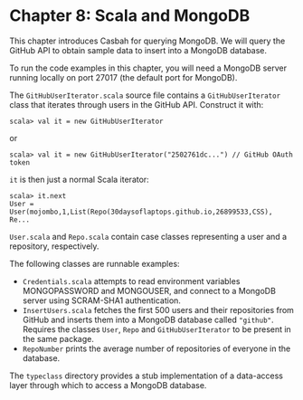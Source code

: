 
# Chapter 8: Scala and MongoDB

This chapter introduces Casbah for querying MongoDB. We will query the GitHub API to obtain sample data to insert into a MongoDB database.

To run the code examples in this chapter, you will need a MongoDB server running locally on port 27017 (the default port for MongoDB).

The `GitHubUserIterator.scala` source file contains a `GitHubUserIterator` class that iterates through users in the GitHub API. Construct it with:

    scala> val it = new GitHubUserIterator

or

    scala> val it = new GitHubUserIterator("2502761dc...") // GitHub OAuth token

`it` is then just a normal Scala iterator:

    scala> it.next
    User = User(mojombo,1,List(Repo(30daysoflaptops.github.io,26899533,CSS), Re...

`User.scala` and `Repo.scala` contain case classes representing a user and a repository, respectively.

The following classes are runnable examples:

 - `Credentials.scala` attempts to read environment variables MONGOPASSWORD and MONGOUSER, and connect to a MongoDB server using SCRAM-SHA1 authentication.
 - `InsertUsers.scala` fetches the first 500 users and their repositories from GitHub and inserts them into a MongoDB database called `"github"`. Requires the classes `User`, `Repo` and `GitHubUserIterator` to be present in the same package.
 - `RepoNumber` prints the average number of repositories of everyone in the database.

The `typeclass` directory provides a stub implementation of a data-access layer through which to access a MongoDB database. 
